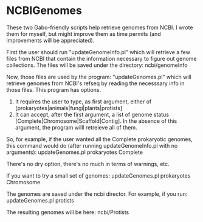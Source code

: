 # NCBIGenomes
These two Gabo-friendly scripts help retrieve genomes from NCBI. I wrote them for myself, but might improve them as time permits (and improvements will be appreciated).

First the user should run "updateGenomeInfo.pl" which will retrieve a few files from NCBI that contain the information necessary to figure out genome collections. The files will be saved under the directory:
ncbi/genomeInfo

Now, those files are used by the program: "updateGenomes.pl" which will retrieve genomes from NCBI's refseq by reading the necesssary info in those files. This program has options.

1. It requires the user to type, as first argument, either of [prokaryotes|animals|fungi|plants|protists]
2. It can accept, after the first argument, a list of genome status [Complete|Chromosome|Scaffold|Contig]. In the absence of this argument, the program willl retreieve all of them.

So, for example, if the user wanted all the Complete prokaryotic genomes, this command would do (after running updateGenomeInfo.pl with no arguments):
updateGenomes.pl prokaryotes Complete

There's no dry option, there's no much in terms of warnings, etc.

If you want to try a small set of genomes:
updateGenomes.pl prokaryotes Chromosome

The genomes are saved under the ncbi director. For example, if you run:
updateGenomes.pl protists

The resulting genomes will be here:
ncbi/Protists

